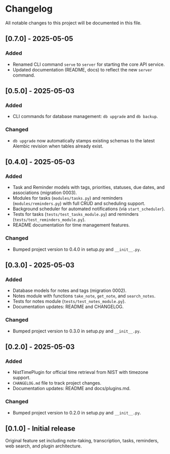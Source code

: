 # Changelog

All notable changes to this project will be documented in this file.

## [0.7.0] - 2025-05-05

### Added
- Renamed CLI command `serve` to `server` for starting the core API service.
- Updated documentation (README, docs) to reflect the new `server` command.

## [0.5.0] - 2025-05-03

### Added
- CLI commands for database management: `db upgrade` and `db backup`.

### Changed
- `db upgrade` now automatically stamps existing schemas to the latest Alembic revision when tables already exist.

## [0.4.0] - 2025-05-03

### Added
- Task and Reminder models with tags, priorities, statuses, due dates, and associations (migration 0003).
- Modules for tasks (`modules/tasks.py`) and reminders (`modules/reminders.py`) with full CRUD and scheduling support.
- Background scheduler for automated notifications (via `start_scheduler`).
- Tests for tasks (`tests/test_tasks_module.py`) and reminders (`tests/test_reminders_module.py`).
- README documentation for time management features.

### Changed
- Bumped project version to 0.4.0 in setup.py and `__init__.py`.
## [0.3.0] - 2025-05-03

### Added
- Database models for notes and tags (migration 0002).
- Notes module with functions `take_note`, `get_note`, and `search_notes`.
- Tests for notes module (`tests/test_notes_module.py`).
- Documentation updates: README and CHANGELOG.

### Changed
- Bumped project version to 0.3.0 in setup.py and `__init__.py`.

## [0.2.0] - 2025-05-03

### Added
- NistTimePlugin for official time retrieval from NIST with timezone support.
- `CHANGELOG.md` file to track project changes.
- Documentation updates: README and docs/plugins.md.

### Changed
- Bumped project version to 0.2.0 in setup.py and `__init__.py`.

## [0.1.0] - Initial release
Original feature set including note-taking, transcription, tasks, reminders, web search, and plugin architecture.